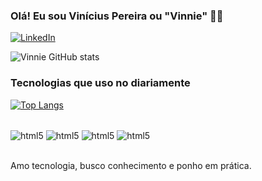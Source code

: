 
### Olá! Eu sou Vinícius Pereira ou "Vinnie" 🤙😊

[![LinkedIn](https://img.shields.io/badge/LinkedIn-0077B5?style=for-the-badge&logo=linkedin&logoColor=white)](https://www.linkedin.com/in/vinicius-pereira-9b77b01a9/)

![Vinnie GitHub stats](https://github-readme-stats.vercel.app/api?username=ViniciusGCP94&show_icons=true&theme=dark)

### Tecnologias que uso no diariamente

[![Top Langs](https://github-readme-stats.vercel.app/api/top-langs/?username=ViniciusGCP94&langs_count=8)](https://github.com/ViniciusGCP94/github-readme-stats)


<div style="display: inline_block"><br/>

<img align="center" alt="html5" src="https://img.shields.io/badge/HTML5-E34F26?style=for-the-badge&logo=html5&logoColor=white">
<img align="center" alt="html5" src="https://img.shields.io/badge/CSS3-1572B6?style=for-the-badge&logo=css3&logoColor=white">
<img align="center" alt="html5" src="https://img.shields.io/badge/PHP-777BB4?style=for-the-badge&logo=php&logoColor=white">
<img align="center" alt="html5" src="https://img.shields.io/badge/JavaScript-F7DF1E?style=for-the-badge&logo=javascript&logoColor=black">

</div><br/>

Amo tecnologia, busco conhecimento e ponho em prática.
